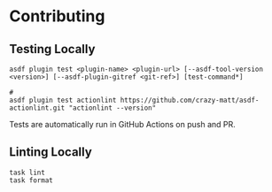 # Contributing

## Testing Locally

```shell
asdf plugin test <plugin-name> <plugin-url> [--asdf-tool-version <version>] [--asdf-plugin-gitref <git-ref>] [test-command*]

#
asdf plugin test actionlint https://github.com/crazy-matt/asdf-actionlint.git "actionlint --version"
```

Tests are automatically run in GitHub Actions on push and PR.

## Linting Locally

```shell
task lint
task format
```

